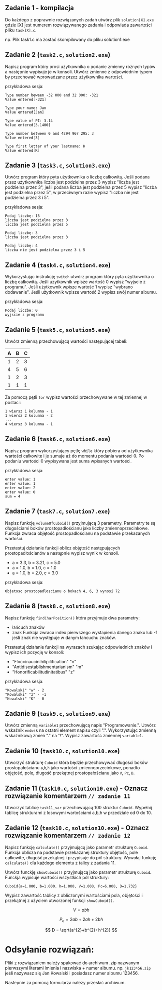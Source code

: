 ## Zadanie 1 - kompilacja
Do każdego z poprawnie rozwiązanych zadań utwórz plik `solution[X].exe` gdzie [X] jest numerem rozwiązywanego zadania i odpowiada zawartości pliku `task[X].c`.

np. Plik task1.c ma zostać skompilowany do pliku solution1.exe

## Zadanie 2  (`task2.c`, `solution2.exe`)

Napisz program który prosi użytkownika o podanie zmienny różnych typów a następnie wypisuje je w konsoli. Utwórz zmienne z odpowiednim typem by przechować wprowadzane przez użytkownika wartości.

przykładowa sesja:


```terminal
Type number beween -32 000 and 32 000: -321
Value entered[-321]

Type your name: Jan
Value entered[Jan]

Type value of PI: 3.14
Value entered[3.1400]

Type number between 0 and 4294 967 295: 3
Value entered[3]

Type first letter of your lastname: K
Value entered[K]
```

## Zadanie 3  (`task3.c`, `solution3.exe`)

Utwórz program który pyta użytkownika o liczbę całkowitą. Jeśli podana przez użytkownika liczba jest podzielna przez 3 wypisz "liczba jest podzielna przez 3", jeśli podana liczba jest podzielna przez 5 wypisz "liczba jest podzielna przez 5", w przeciwnym razie wypisz "liczba nie jest podzielna przez 3 i 5".

przykładowa sesja:

```terminal
Podaj liczbę: 15
liczba jest podzielna przez 3
liczba jest podzielna przez 5
```

```terminal
Podaj liczbę: 3
liczba jest podzielna przez 3
```

```terminal
Podaj liczbę: 4
liczba nie jest podzielna przez 3 i 5
```

## Zadanie 4  (`task4.c`, `solution4.exe`)

Wykorzystując instrukcję `switch` utwórz program który pyta użytkownika o liczbę całkowitą. 
Jeśli uzytkownik wpisze wartość 0 wypisz "wyjscie z programu". 
Jeśli użytkownik wpisze wartość 1 wypisz "wybrano dodawanie".
Jeśli użytkownik wpisze wartość 2 wypisz swój numer albumu.

przykładowa sesja:
```terminal
Podaj liczbe: 0
wyjscie z programu
```

## Zadanie 5  (`task5.c`, `solution5.exe`)

Utwórz zmienną przechowującą wartości następującej tabeli:

| A | B | C |
|---|---|---|
| 1 | 2 | 3 |
| 4 | 5 | 6 |
| 1 | 2 | 3 |
| 1 | 1 | 1 |

Za pomocą pętli `for` wypisz wartości przechowywane w tej zmiennej w postaci:

```terminal
1 wiersz 1 kolumna - 1
1 wiersz 2 kolumna - 2
...
4 wiersz 3 kolumna - 1
```

## Zadanie 6  (`task6.c`, `solution6.exe`)

Napisz program wykorzystujący pętlę `while` który pobiera od użytkownika wartości całkowite i je sumuje aż do momentu podania wartości 0. Po podaniu wartości 0 wypisywana jest suma wpisanych wartości.

przykładowa sesja:

```terminal
enter value: 1
enter value: 1
enter value: 2
enter value: 0
sum = 4
```

## Zadanie 7  (`task7.c`, `solution7.exe`)

Napisz funkcję `volumeOfCuboid()` przyjmującą 3 parametry. Parametry te są długościami boków prostopadłościanu jako liczby zmiennoprzecinkowe. Funkcja zwraca objętość prostopadłościanu na podstawie przekazanych wartości.

Przetestuj działanie funkcji oblicz objętość następujących prostopadłościanów a następnie wypisz wynik w konsoli.
- a = 3.3, b = 3.21, c = 5.0
- a = 1.0, b = 1.0, c = 1.0
- a = 1.0, b = 2.0, c = 3.0

przykładowa sesja:
```terminal
Objetosc prostopadloscianu o bokach 4, 6, 3 wynosi 72
```

## Zadanie 8  (`task8.c`, `solution8.exe`)

Napisz funkcję `findCharPosition()` która przyjmuje dwa parametry:
- łańcuch znaków
- znak
Funkcja zwraca index pierwszego wystapienia danego znaku lub -1 jeśli znak nie występuje w danym łańcuchu znaków.

Przetestuj działanie funkcji na wyrazach szukając odpowiednich znaków i wypisz ich pozycję w konsoli:
- "Floccinaucinihilipilification" "n"
- "Antidisestablishmentarianism" "m"
- "Honorificabilitudinitatibus" "z"

przykładowa sesja:

```terminal
"Kowalski" "w" - 2
"Kowalski" "z" - -1
"Kowalski" "K" - 0
```

## Zadanie 9  (`task9.c`, `solution9.exe`)

Utwórz zmienną `variable1` przechowującą napis "Programowanie.".
Utwórz wskaźnik `endwsk` na ostatni element napisu czyli ".".
Wykorzystując zmienną wskaźnikową zmień "." na "!".
Wypisz zawartość zmiennej `variable1`.

## Zadanie 10 (`task10.c`, `solution10.exe`)

Utworzyć strukturę `Cuboid` która będzie przechowywać długości boków prostopałościanu `a`,`b`,`h` jako wartości zmiennoprzecinkowe, ponadto objętość, pole, długość przekątnej prostopałościanu jako `V`, `Pc`, `D`.

## Zadanie 11 (`task10.c`, `solution10.exe`) - Oznacz rozwiązanie komentarzem `// zadanie 11`

Utworzyć tablicę `task11_var` przechowującą 100 struktur `Cuboid`. Wypełnij tablicę strukturami z losowymi wartościami a,b,h w przedziale od 0 do 10.

## Zadanie 12 (`task10.c`, `solution10.exe`) - Oznacz rozwiązanie komentarzem `// zadanie 12`

Napisz funkcję `calculate()` przyjmującą jako parametr strukturę `Cuboid`. Funkcja oblicza na podstawie przekazanej struktury objętość, pole całkowite, długość przekątnej i przypisuje do pól struktury. Wywołaj funkcję `calculate()` dla każdego elementu z talicy z zadania 11.

Utwórz funckję `showCuboid()` przyjmującą jako parametr strukturę `Cuboid`. Funckja wypisuje wartości wszystkich pól struktury:
```terminal
Cuboid{a=1.000, b=1.000, h=1.000, V=1.000, Pc=6.000, D=1.732}
```

Wypisz zawartość tablicy z obliczonymi wartościami pola, objętości i przekątnej z użyciem utworzonej funkcji `showCuboid()`.

$$
V = abh
$$

$$
P_c = 2ab + 2ah + 2bh
$$

$$
D = \sqrt{a^{2}+b^{2}+h^{2}}
$$

# Odsyłanie rozwiązań:

Pliki z rozwiązaniem należy spakować do archiwum .zip nazwanym pierwszymi literami imienia i nazwiska + numer albumu. np. `jk123456.zip` jeśli nazywasz się Jan Kowalski i posiadasz numer albumu 123456.

Nastepnie za pomocą formularza należy przesłać archiwum.
